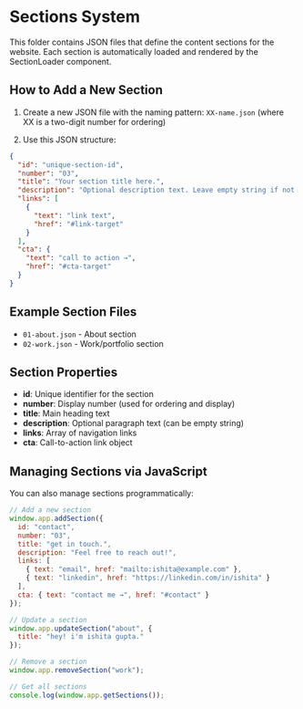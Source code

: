 # Sections System

This folder contains JSON files that define the content sections for the website. Each section is automatically loaded and rendered by the SectionLoader component.

## How to Add a New Section

1. Create a new JSON file with the naming pattern: `XX-name.json` (where XX is a two-digit number for ordering)

2. Use this JSON structure:

```json
{
  "id": "unique-section-id",
  "number": "03",
  "title": "Your section title here.",
  "description": "Optional description text. Leave empty string if not needed.",
  "links": [
    {
      "text": "link text",
      "href": "#link-target"
    }
  ],
  "cta": {
    "text": "call to action →",
    "href": "#cta-target"
  }
}
```

## Example Section Files

- `01-about.json` - About section
- `02-work.json` - Work/portfolio section

## Section Properties

- **id**: Unique identifier for the section
- **number**: Display number (used for ordering and display)
- **title**: Main heading text
- **description**: Optional paragraph text (can be empty string)
- **links**: Array of navigation links
- **cta**: Call-to-action link object

## Managing Sections via JavaScript

You can also manage sections programmatically:

```javascript
// Add a new section
window.app.addSection({
  id: "contact",
  number: "03",
  title: "get in touch.",
  description: "Feel free to reach out!",
  links: [
    { text: "email", href: "mailto:ishita@example.com" },
    { text: "linkedin", href: "https://linkedin.com/in/ishita" }
  ],
  cta: { text: "contact me →", href: "#contact" }
});

// Update a section
window.app.updateSection("about", {
  title: "hey! i'm ishita gupta."
});

// Remove a section
window.app.removeSection("work");

// Get all sections
console.log(window.app.getSections());
```
